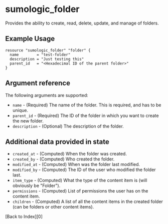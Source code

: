 # sumologic_folder
Provides the ability to create, read, delete, update, and manage of folders.

## Example Usage
```hcl
resource "sumologic_folder" "folder" {
  name        = "test-folder"
  description = "Just testing this"
  parent_id   = "<Hexadecimal ID of the parent folder>"
}
```

## Argument reference
The following arguments are supported:
- `name` - (Required) The name of the folder. This is required, and has to be unique.
- `parent_id` - (Required) The ID of the folder in which you want to create the new folder.
- `description` - (Optional) The description of the folder.

## Additional data provided in state
- `created_at` - (Computed) When the folder was created.
- `created_by` - (Computed) Who created the folder.
- `modified_at` - (Computed) When was the folder last modified.
- `modified_by` - (Computed) The ID of the user who modified the folder last.
- `item_type` - (Computed) What the type of the content item is (will obviously be "Folder").
- `permissions` - (Computed) List of permissions the user has on the content item.
- `children` - (Computed) A list of all the content items in the created folder (can be folders or other content items).

[Back to Index][0]
